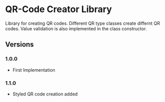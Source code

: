 # QR-Code Creator Library

Library for creating QR codes. Different QR type classes create differnt QR codes. 
Value validation is also implemented in the class constructor. 

## Versions

### 1.0.0

- First Implementation

### 1.1.0

- Styled QR code creation added
